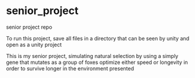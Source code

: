 # senior_project
senior project repo

To run this project, save all files in a directory that can be seen by unity and open as a unity project

This is my senior project, simulating natural selection by using a simply gene that mutates as a group of foxes optimize either speed or longevity in order to survive longer in the environment presented
